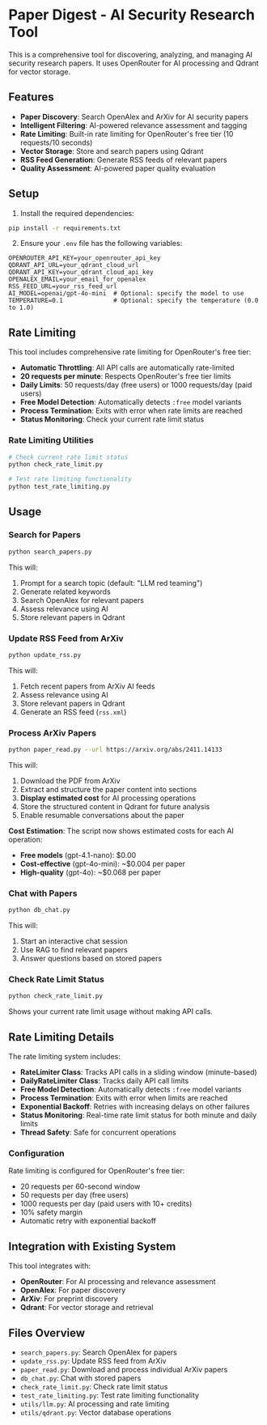 # Paper Digest - AI Security Research Tool

This is a comprehensive tool for discovering, analyzing, and managing AI security research papers. It uses OpenRouter for AI processing and Qdrant for vector storage.

## Features

- **Paper Discovery**: Search OpenAlex and ArXiv for AI security papers
- **Intelligent Filtering**: AI-powered relevance assessment and tagging
- **Rate Limiting**: Built-in rate limiting for OpenRouter's free tier (10 requests/10 seconds)
- **Vector Storage**: Store and search papers using Qdrant
- **RSS Feed Generation**: Generate RSS feeds of relevant papers
- **Quality Assessment**: AI-powered paper quality evaluation

## Setup

1. Install the required dependencies:

```bash
pip install -r requirements.txt
```

2. Ensure your `.env` file has the following variables:

```
OPENROUTER_API_KEY=your_openrouter_api_key
QDRANT_API_URL=your_qdrant_cloud_url
QDRANT_API_KEY=your_qdrant_cloud_api_key
OPENALEX_EMAIL=your_email_for_openalex
RSS_FEED_URL=your_rss_feed_url
AI_MODEL=openai/gpt-4o-mini  # Optional: specify the model to use
TEMPERATURE=0.1              # Optional: specify the temperature (0.0 to 1.0)
```

## Rate Limiting

This tool includes comprehensive rate limiting for OpenRouter's free tier:

- **Automatic Throttling**: All API calls are automatically rate-limited
- **20 requests per minute**: Respects OpenRouter's free tier limits
- **Daily Limits**: 50 requests/day (free users) or 1000 requests/day (paid users)
- **Free Model Detection**: Automatically detects `:free` model variants
- **Process Termination**: Exits with error when rate limits are reached
- **Status Monitoring**: Check your current rate limit status

### Rate Limiting Utilities

```bash
# Check current rate limit status
python check_rate_limit.py

# Test rate limiting functionality
python test_rate_limiting.py
```

## Usage

### Search for Papers

```bash
python search_papers.py
```

This will:

1. Prompt for a search topic (default: "LLM red teaming")
2. Generate related keywords
3. Search OpenAlex for relevant papers
4. Assess relevance using AI
5. Store relevant papers in Qdrant

### Update RSS Feed from ArXiv

```bash
python update_rss.py
```

This will:

1. Fetch recent papers from ArXiv AI feeds
2. Assess relevance using AI
3. Store relevant papers in Qdrant
4. Generate an RSS feed (`rss.xml`)

### Process ArXiv Papers

```bash
python paper_read.py --url https://arxiv.org/abs/2411.14133
```

This will:

1. Download the PDF from ArXiv
2. Extract and structure the paper content into sections
3. **Display estimated cost** for AI processing operations
4. Store the structured content in Qdrant for future analysis
5. Enable resumable conversations about the paper

**Cost Estimation**: The script now shows estimated costs for each AI operation:
- **Free models** (gpt-4.1-nano): $0.00
- **Cost-effective** (gpt-4o-mini): ~$0.004 per paper
- **High-quality** (gpt-4o): ~$0.068 per paper

### Chat with Papers

```bash
python db_chat.py
```

This will:

1. Start an interactive chat session
2. Use RAG to find relevant papers
3. Answer questions based on stored papers

### Check Rate Limit Status

```bash
python check_rate_limit.py
```

Shows your current rate limit usage without making API calls.

## Rate Limiting Details

The rate limiting system includes:

- **RateLimiter Class**: Tracks API calls in a sliding window (minute-based)
- **DailyRateLimiter Class**: Tracks daily API call limits
- **Free Model Detection**: Automatically detects `:free` model variants
- **Process Termination**: Exits with error when limits are reached
- **Exponential Backoff**: Retries with increasing delays on other failures
- **Status Monitoring**: Real-time rate limit status for both minute and daily limits
- **Thread Safety**: Safe for concurrent operations

### Configuration

Rate limiting is configured for OpenRouter's free tier:

- 20 requests per 60-second window
- 50 requests per day (free users)
- 1000 requests per day (paid users with 10+ credits)
- 10% safety margin
- Automatic retry with exponential backoff

## Integration with Existing System

This tool integrates with:

- **OpenRouter**: For AI processing and relevance assessment
- **OpenAlex**: For paper discovery
- **ArXiv**: For preprint discovery
- **Qdrant**: For vector storage and retrieval

## Files Overview

- `search_papers.py`: Search OpenAlex for papers
- `update_rss.py`: Update RSS feed from ArXiv
- `paper_read.py`: Download and process individual ArXiv papers
- `db_chat.py`: Chat with stored papers
- `check_rate_limit.py`: Check rate limit status
- `test_rate_limiting.py`: Test rate limiting functionality
- `utils/llm.py`: AI processing and rate limiting
- `utils/qdrant.py`: Vector database operations
